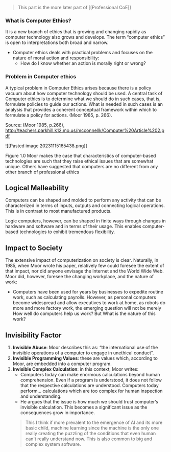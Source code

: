 > This part is the more later part of [[Professional CoE]]

### What is Computer Ethics?
It is a new branch of ethics that is growing and changing rapidly as computer technology also grows and develops. The term “computer ethics” is open to interpretations both broad and narrow.
- Computer ethics deals with practical problems and focuses on the nature of moral action and responsibility: 
	- How do I know whether an action is morally right or wrong?

### Problem in Computer ethics
A typical problem in Computer Ethics arises because there is a policy vacuum about how computer technology should be used. A central task of Computer ethics is to determine what we should do in such cases, that is, formulate policies to guide our actions. What is needed in such cases is an analysis that provides a coherent conceptual framework within which to formulate a policy for actions. (Moor 1985, p. 266).


Source: (Moor 1985, p.266), http://teachers.parkhill.k12.mo.us/mcconnellk/Computer%20Article%202.pdf


![[Pasted image 20231115165438.png]]

Figure 1.0 Moor makes the case that characteristics of computer-based technologies are such that they raise ethical issues that are somewhat unique. Others have suggested that computers are no different from any other branch of professional ethics

## Logical Malleability
Computers can be shaped and molded to perform any activity that can be characterized in terms of inputs, outputs and connecting logical operations. This is in contrast to most manufactured products.

Logic computers, however, can be shaped in finite ways through changes in hardware and software and in terms of their usage. This enables computer-based technologies to exhibit tremendous flexibility.


## Impact to Society
The extensive impact of computerization on society is clear. Naturally, in 1985, when Moor wrote his paper, relatively few could foresee the extent of that impact, nor did anyone envisage the Internet and the World Wide Web. Moor did, however, foresee the changing workplace, and the nature of work:
- Computers have been used for years by businesses to expedite routine work, such as calculating payrolls. However, as personal computers become widespread and allow executives to work at home, as robots do more and more factory work, the emerging question will not be merely How well do computers help us work? But What is the nature of this work?

## Invisibility Factor
1. **Invisible Abuse**: Moor describes this as: “the international use of the invisible operations of a computer to engage in unethical conduct”.
2. **Invisible Programming Values**:  these are values which, according to Moor, are embedded into a computer program.
3. **Invisible Complex Calculation**:  in this context, Moor writes: 
	- Computers today can make enormous calculations beyond human comprehension. Even if a program is understood, it does not follow that the respective calculations are understood. Computers today perform… calculations which are too complex for human inspection and understanding. 
	- He argues that the issue is how much we should trust computer’s invisible calculation. This becomes a significant issue as the consequences grow in importance.
	> This I think if more prevalent to the emergence of AI and its more basic child, machine learning since the machine is the only one really creating the puzzling of the conditions that even human can't really understand now.
	> This is also common to big and complex system software.
